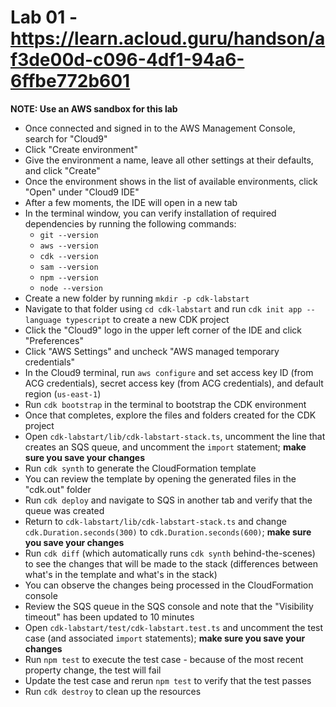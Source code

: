# Lab 01 - https://learn.acloud.guru/handson/af3de00d-c096-4df1-94a6-6ffbe772b601

**NOTE: Use an AWS sandbox for this lab**

* Once connected and signed in to the AWS Management Console, search for "Cloud9"
* Click "Create environment"
* Give the environment a name, leave all other settings at their defaults, and click "Create"
* Once the environment shows in the list of available environments, click "Open" under "Cloud9 IDE"
* After a few moments, the IDE will open in a new tab
* In the terminal window, you can verify installation of required dependencies by running the following commands:
    * `git --version`
    * `aws --version`
    * `cdk --version`
    * `sam --version`
    * `npm --version`
    * `node --version`
* Create a new folder by running `mkdir -p cdk-labstart`
* Navigate to that folder using `cd cdk-labstart` and run `cdk init app --language typescript` to create a new CDK project
* Click the "Cloud9" logo in the upper left corner of the IDE and click "Preferences"
* Click "AWS Settings" and uncheck "AWS managed temporary credentials"
* In the Cloud9 terminal, run `aws configure` and set access key ID (from ACG credentials), secret access key (from ACG credentials), and default region (`us-east-1`)
* Run `cdk bootstrap` in the terminal to bootstrap the CDK environment
* Once that completes, explore the files and folders created for the CDK project
* Open `cdk-labstart/lib/cdk-labstart-stack.ts`, uncomment the line that creates an SQS queue, and uncomment the `import` statement; **make sure you save your changes**
* Run `cdk synth` to generate the CloudFormation template
* You can review the template by opening the generated files in the "cdk.out" folder
* Run `cdk deploy` and navigate to SQS in another tab and verify that the queue was created
* Return to `cdk-labstart/lib/cdk-labstart-stack.ts` and change `cdk.Duration.seconds(300)` to `cdk.Duration.seconds(600)`; **make sure you save your changes**
* Run `cdk diff` (which automatically runs `cdk synth` behind-the-scenes) to see the changes that will be made to the stack (differences between what's in the template and what's in the stack)
* You can observe the changes being processed in the CloudFormation console
* Review the SQS queue in the SQS console and note that the "Visibility timeout" has been updated to 10 minutes
* Open `cdk-labstart/test/cdk-labstart.test.ts` and uncomment the test case (and associated `import` statements); **make sure you save your changes**
* Run `npm test` to execute the test case - because of the most recent property change, the test will fail
* Update the test case and rerun `npm test` to verify that the test passes
* Run `cdk destroy` to clean up the resources

